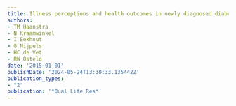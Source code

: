 ```yaml
---
title: Illness perceptions and health outcomes in newly diagnosed diabetes patients
authors:
- TM Haanstra
- N Kraamwinkel
- I Eekhout
- G Nijpels
- HC de Vet
- RW Ostelo
date: '2015-01-01'
publishDate: '2024-05-24T13:30:33.135442Z'
publication_types:
- "2"
publication: '*Qual Life Res*'
---
```

